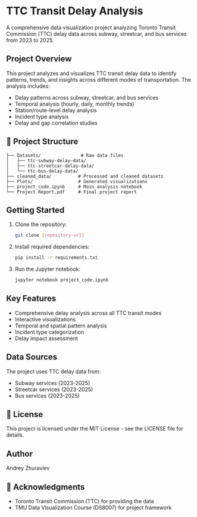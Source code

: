 # TTC Transit Delay Analysis

A comprehensive data visualization project analyzing Toronto Transit Commission (TTC) delay data across subway, streetcar, and bus services from 2023 to 2025.

## Project Overview

This project analyzes and visualizes TTC transit delay data to identify patterns, trends, and insights across different modes of transportation. The analysis includes:

- Delay patterns across subway, streetcar, and bus services
- Temporal analysis (hourly, daily, monthly trends)
- Station/route-level delay analysis
- Incident type analysis
- Delay and gap correlation studies


## 📁 Project Structure

```
├── Datasets/               # Raw data files
│   ├── ttc-subway-delay-data/
│   ├── ttc-streetcar-delay-data/
│   └── ttc-bus-delay-data/
├── cleaned_data/          # Processed and cleaned datasets
├── Plots/                 # Generated visualizations
├── project_code.ipynb     # Main analysis notebook
└── Project Report.pdf     # Final project report
```

## Getting Started

1. Clone the repository:
   ```bash
   git clone [repository-url]
   ```

2. Install required dependencies:
   ```bash
   pip install -r requirements.txt
   ```

3. Run the Jupyter notebook:
   ```bash
   jupyter notebook project_code.ipynb
   ```

## Key Features

- Comprehensive delay analysis across all TTC transit modes
- Interactive visualizations
- Temporal and spatial pattern analysis
- Incident type categorization
- Delay impact assessment

## Data Sources

The project uses TTC delay data from:
- Subway services (2023-2025)
- Streetcar services (2023-2025)
- Bus services (2023-2025)


## 📄 License

This project is licensed under the MIT License - see the LICENSE file for details.

## Author

Andrey Zhuravlev

## 🙏 Acknowledgments

- Toronto Transit Commission (TTC) for providing the data
- TMU Data Visualization Course (DS8007) for project framework 
